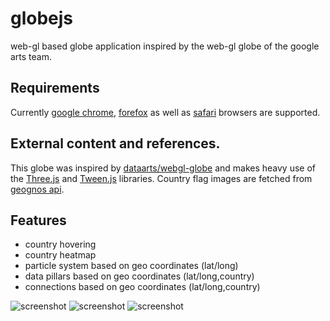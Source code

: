 globejs
=======

web-gl based globe application inspired by the web-gl globe of the google arts team.


## Requirements
Currently [google chrome](http://www.google.com/chrome), [forefox](http://www.mozilla.org/firefox/) as well
as [safari](https://www.apple.com/safari/) browsers are supported.

## External content and references.
This globe was inspired by [dataarts/webgl-globe](https://github.com/dataarts/webgl-globe) 
and makes heavy use of the [Three.js](https://github.com/mrdoob/three.js/) and [Tween.js](https://github.com/sole/tween.js) libraries.
Country flag images are fetched from [geognos api](http://www.geognos.com).

## Features
- country hovering
- country heatmap
- particle system based on geo coordinates (lat/long)
- data pillars based on geo coordinates (lat/long,country)
- connections based on geo coordinates (lat/long,country)

![screenshot](https://raw.github.com/sebkl/globejs/master/screenshots/sample_plain.png)
![screenshot](https://raw.github.com/sebkl/globejs/master/screenshots/sample_openflights.png)
![screenshot](https://raw.github.com/sebkl/globejs/master/screenshots/sample.png)    
